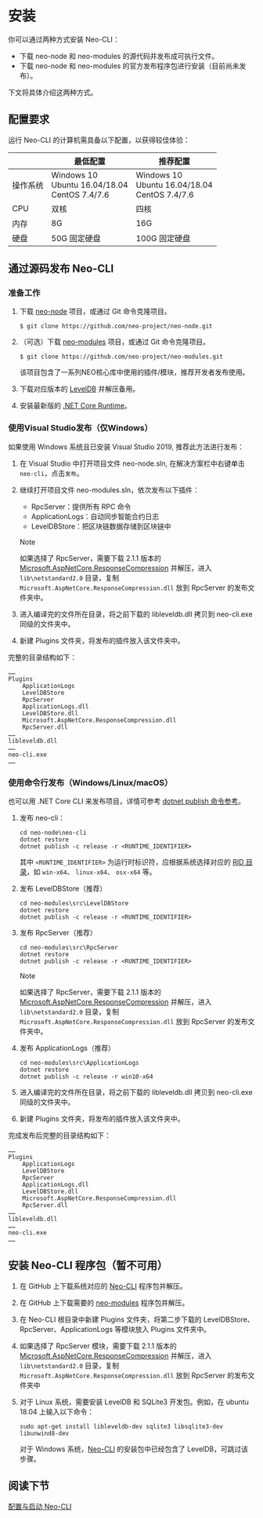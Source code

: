 # 安装

你可以通过两种方式安装 Neo-CLI：

- 下载 neo-node 和 neo-modules 的源代码并发布成可执行文件。
- 下载 neo-node 和 neo-modules 的官方发布程序包进行安装（目前尚未发布）。

下文将具体介绍这两种方式。

## 配置要求

运行 Neo-CLI 的计算机需具备以下配置，以获得较佳体验：

|          | 最低配置                                             | 推荐配置                                             |
| -------- | ---------------------------------------------------- | ---------------------------------------------------- |
| 操作系统 | Windows 10<br/>Ubuntu 16.04/18.04<br/>CentOS 7.4/7.6 | Windows 10<br/>Ubuntu 16.04/18.04<br/>CentOS 7.4/7.6 |
| CPU      | 双核                                                 | 四核                                                 |
| 内存     | 8G                                                   | 16G                                                  |
| 硬盘     | 50G 固定硬盘                                         | 100G 固定硬盘                                        |

## 通过源码发布 Neo-CLI

### 准备工作

1. 下载 [neo-node](https://github.com/neo-project/neo-node) 项目，或通过 Git 命令克隆项目。

   ```
   $ git clone https://github.com/neo-project/neo-node.git
   ```

2. （可选）下载 [neo-modules](https://github.com/neo-project/neo-modules) 项目，或通过 Git 命令克隆项目。

   ```
   $ git clone https://github.com/neo-project/neo-modules.git
   ```

   该项目包含了一系列NEO核心库中使用的插件/模块，推荐开发者发布使用。

3. 下载对应版本的 [LevelDB](https://github.com/neo-ngd/leveldb/releases) 并解压备用。

4. 安装最新版的 [.NET Core Runtime](https://dotnet.microsoft.com/download/dotnet-core/current/runtime)。

### 使用Visual Studio发布（仅Windows）

如果使用 Windows 系统且已安装 Visual Studio 2019, 推荐此方法进行发布：

1. 在 Visual Studio 中打开项目文件 neo-node.sln, 在解决方案栏中右键单击 `neo-cli`，点击`发布`。

2. 继续打开项目文件 neo-modules.sln，依次发布以下插件：

   - RpcServer：提供所有 RPC 命令
   - ApplicationLogs：自动同步智能合约日志
   - LevelDBStore：把区块链数据存储到区块链中

   > [!Note]
   >
   > 如果选择了 RpcServer，需要下载 2.1.1 版本的 [Microsoft.AspNetCore.ResponseCompression](https://www.nuget.org/packages/Microsoft.AspNetCore.ResponseCompression/2.1.1) 并解压，进入 `lib\netstandard2.0` 目录，复制 `Microsoft.AspNetCore.ResponseCompression.dll` 放到 RpcServer 的发布文件夹中。

3. 进入编译完的文件所在目录，将之前下载的 libleveldb.dll 拷贝到 neo-cli.exe 同级的文件夹中。

4. 新建 Plugins 文件夹，将发布的插件放入该文件夹中。

完整的目录结构如下：

```
……
Plugins
	ApplicationLogs
	LevelDBStore
	RpcServer
	ApplicationLogs.dll
	LevelDBStore.dll
	Microsoft.AspNetCore.ResponseCompression.dll
	RpcServer.dll
……
libleveldb.dll
……
neo-cli.exe
……
```

### 使用命令行发布（Windows/Linux/macOS）

也可以用 .NET Core CLI 来发布项目，详情可参考 [dotnet publish 命令参考](https://docs.microsoft.com/zh-cn/dotnet/core/tools/dotnet-publish)。

1. 发布 neo-cli：

   ```
   cd neo-node\neo-cli
   dotnet restore
   dotnet publish -c release -r <RUNTIME_IDENTIFIER>
   ```
   其中 `<RUNTIME_IDENTIFIER>` 为运行时标识符，应根据系统选择对应的 [RID 目录](https://docs.microsoft.com/zh-cn/dotnet/core/rid-catalog)，如 `win-x64`、 `linux-x64`、 `osx-x64` 等。
   
2. 发布 LevelDBStore（推荐）

   ```
   cd neo-modules\src\LevelDBStore
   dotnet restore
   dotnet publish -c release -r <RUNTIME_IDENTIFIER>
   ```

3. 发布 RpcServer（推荐）

   ```
   cd neo-modules\src\RpcServer
   dotnet restore
   dotnet publish -c release -r <RUNTIME_IDENTIFIER>
   ```

   > [!Note]
   >
   > 如果选择了 RpcServer，需要下载 2.1.1 版本的 [Microsoft.AspNetCore.ResponseCompression](https://www.nuget.org/packages/Microsoft.AspNetCore.ResponseCompression/2.1.1) 并解压，进入 `lib\netstandard2.0` 目录，复制 `Microsoft.AspNetCore.ResponseCompression.dll` 放到 RpcServer 的发布文件夹中。

4. 发布 ApplicationLogs（推荐）

   ```
   cd neo-modules\src\ApplicationLogs
   dotnet restore
   dotnet publish -c release -r win10-x64
   ```

5. 进入编译完的文件所在目录，将之前下载的 libleveldb.dll 拷贝到 neo-cli.exe 同级的文件夹中。

6. 新建 Plugins 文件夹，将发布的插件放入该文件夹中。

完成发布后完整的目录结构如下：

```
……
Plugins
	ApplicationLogs
	LevelDBStore
	RpcServer
	ApplicationLogs.dll
	LevelDBStore.dll
	Microsoft.AspNetCore.ResponseCompression.dll
	RpcServer.dll
……
libleveldb.dll
……
neo-cli.exe
……
```

## 安装 Neo-CLI 程序包（暂不可用）

1. 在 GitHub 上下载系统对应的 [Neo-CLI](https://github.com/neo-project/neo-node/releases) 程序包并解压。

2. 在 GitHub 上下载需要的 [neo-modules](https://github.com/neo-project/neo-modules/releases) 程序包并解压。

3. 在 Neo-CLI 根目录中新建 Plugins 文件夹，将第二步下载的 LevelDBStore、RpcServer、ApplicationLogs 等模块放入 Plugins 文件夹中。

4. 如果选择了 RpcServer 模块，需要下载 2.1.1 版本的 [Microsoft.AspNetCore.ResponseCompression](https://www.nuget.org/packages/Microsoft.AspNetCore.ResponseCompression/2.1.1) 并解压，进入 `lib\netstandard2.0` 目录，复制 `Microsoft.AspNetCore.ResponseCompression.dll` 放到 RpcServer 的发布文件夹中

5. 对于 Linux 系统，需要安装 LevelDB 和 SQLite3 开发包。例如，在 ubuntu 18.04 上输入以下命令：

   ```
   sudo apt-get install libleveldb-dev sqlite3 libsqlite3-dev libunwind8-dev
   ```

   对于 Windows 系统，[Neo-CLI](https://github.com/neo-project/neo-cli/releases) 的安装包中已经包含了 LevelDB，可跳过该步骤。  

## 阅读下节

[配置与启动 Neo-CLI](config.md)